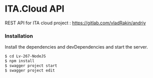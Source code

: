 # ITA.Cloud API
 REST API for ITA cloud project : https://gitlab.com/vladRakin/andriy
 
### Installation
Install the dependencies and devDependencies and start the server.

```sh
$ cd Lv-267-NodeJS
$ npm install
$ swagger project start
$ swagger project edit
```